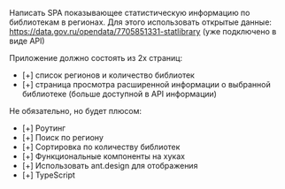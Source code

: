 Написать SPA показывающее статистическую информацию по библиотекам в регионах. Для этого использовать открытые данные: https://data.gov.ru/opendata/7705851331-statlibrary (уже подключено в виде API)

Приложение должно состоять из 2х страниц:
* [+] список регионов и количество библиотек 
* [+] страница просмотра расширенной информации о выбранной библиотеке (больше доступной в API информации)

Не обязательно, но будет плюсом:

* [+] Роутинг
* [+] Поиск по региону
* [+] Сортировка по количеству библиотек
* [+] Функциональные компоненты на хуках
* [+] Использовать ant.design для отображения
* [+] TypeScript

